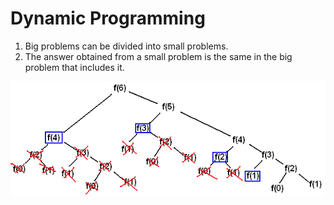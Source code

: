 # Dynamic Programming

1. Big problems can be divided into small problems.
2. The answer obtained from a small problem is the same in the big problem that includes it.

![Dynamic Programming](DynamicProgrammingMemoized.png)